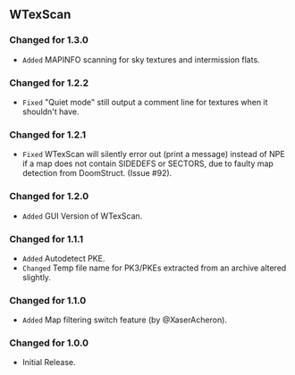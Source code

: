 WTexScan
--------

### Changed for 1.3.0

* `Added` MAPINFO scanning for sky textures and intermission flats.


### Changed for 1.2.2

* `Fixed` "Quiet mode" still output a comment line for textures when it shouldn't have.


### Changed for 1.2.1

* `Fixed` WTexScan will silently error out (print a message) instead of NPE if a map does 
  not contain SIDEDEFS or SECTORS, due to faulty map detection from DoomStruct. (Issue #92).


### Changed for 1.2.0

* `Added` GUI Version of WTexScan.


### Changed for 1.1.1

* `Added` Autodetect PKE.
* `Changed` Temp file name for PK3/PKEs extracted from an archive altered slightly.


### Changed for 1.1.0

* `Added` Map filtering switch feature (by @XaserAcheron).


### Changed for 1.0.0

* Initial Release.

